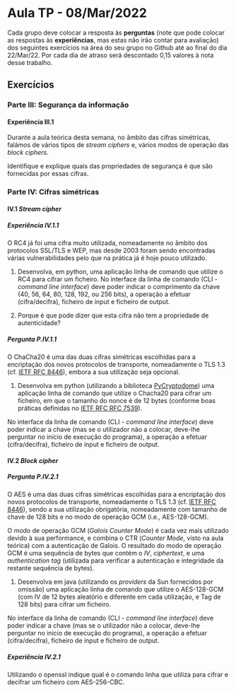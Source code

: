 # Aula TP - 08/Mar/2022

Cada grupo deve colocar a resposta às **perguntas** (note que pode colocar as respostas às **experiências**, mas estas não irão contar para avaliação) dos seguintes exercícios na área do seu grupo no Github até ao final do dia 22/Mar/22. Por cada dia de atraso será descontado 0,15 valores à nota desse trabalho.

## Exercícios

### Parte III: Segurança da informação

#### Experiência III.1

Durante a aula teórica desta semana, no âmbito das cifras simétricas, falámos de vários tipos de _stream ciphers_ e, vários modos de operação das _block ciphers_.

Identifique e explique quais das propriedades de segurança é que são fornecidas por essas cifras.


### Parte IV: Cifras simétricas

#### IV.1 _Stream cipher_

##### Experiência IV.1.1

O RC4 já foi uma cifra muito utilizada, nomeadamente no âmbito dos protocolos SSL/TLS e WEP, mas desde 2003 foram sendo encontradas várias vulnerabilidades pelo que na prática já é hoje pouco utilizado. 

1. Desenvolva, em python, uma aplicação linha de comando que utilize o RC4 para cifrar um ficheiro. No interface da linha de comando (CLI - _command line interface_) deve poder indicar o comprimento da chave (40, 56, 64, 80, 128, 192, ou 256 bits), a operação a efetuar (cifra/decifra), ficheiro de input e ficheiro de output.

2. Porque é que pode dizer que esta cifra não tem a propriedade de autenticidade?

##### Pergunta P.IV.1.1

O ChaCha20 é uma das duas cifras simétricas escolhidas para a encriptação dos novos protocolos de transporte, nomeadamente o TLS 1.3 (cf. [IETF RFC 8446](https://datatracker.ietf.org/doc/html/rfc8446)), embora a sua utilização seja opcional.

1. Desenvolva em python (utilizando a biblioteca [PyCryptodome](https://pycryptodome.readthedocs.io/en/latest/src/introduction.html)) uma aplicação linha de comando que utilize o Chacha20 para cifrar um ficheiro, em que o tamanho do nonce é de 12 bytes (conforme boas práticas definidas no [IETF RFC RFC 7539](https://datatracker.ietf.org/doc/html/rfc7539)).

No interface da linha de comando (CLI - _command line interface_) deve poder indicar a chave (mas se o utilizador não a colocar, deve-lhe perguntar no inicio de execução do programa), a operação a efetuar (cifra/decifra), ficheiro de input e ficheiro de output.


#### IV.2 _Block cipher_

##### Pergunta P.IV.2.1

O AES é uma das duas cifras simétricas escolhidas para a encriptação dos novos protocolos de transporte, nomeadamente o TLS 1.3 (cf. [IETF RFC 8446](https://datatracker.ietf.org/doc/html/rfc8446)), sendo a sua utilização obrigatória, nomeadamente com tamanho de chave de 128 bits e no modo de operação GCM (i.e., AES-128-GCM).

O modo de operação GCM (_Galois Counter Mode_) é cada vez mais utilizado devido à sua performance, e combina o CTR (_Counter Mode_, visto na aula teórica) com a autenticação de Galois. O resultado do modo de operação GCM é uma sequência de bytes que contém o _IV_, _ciphertext_, e uma _authentication tag_ (utilizada para verificar a autenticação e integridade da restante sequência de bytes).

1. Desenvolva em java (utilizando os _providers_ da Sun fornecidos por omissão) uma aplicação linha de comando que utilize o AES-128-GCM (com IV de 12 bytes aleatório e diferente em cada utilização, e Tag de 128 bits) para cifrar um ficheiro.

No interface da linha de comando (CLI - _command line interface_) deve poder indicar a chave (mas se o utilizador não a colocar, deve-lhe perguntar no inicio de execução do programa), a operação a efetuar (cifra/decifra), ficheiro de input e ficheiro de output.


##### Experiência IV.2.1

Utilizando o openssl indique qual é o comando linha que utiliza para cifrar e decifrar um ficheiro com AES-256-CBC.



